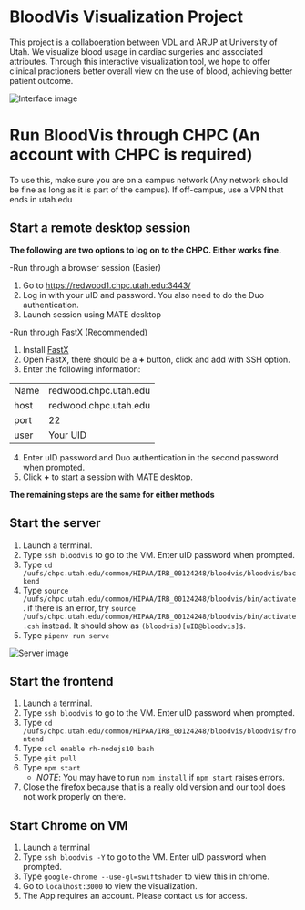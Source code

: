 # BloodVis Visualization Project 

This project is a collaboeration between VDL and ARUP at University of Utah. We visualize blood usage in cardiac surgeries and associated attributes. Through this interactive visualization tool, we hope to offer clinical practioners better overall view on the use of blood, achieving better patient outcome. 

![Interface image](https://github.com/visdesignlab/bloodvis/blob/master/images/interface.png)

# Run BloodVis through CHPC (An account with CHPC is required)

To use this, make sure you are on a campus network (Any network should be fine as long as it is part of the campus). If off-campus, use a VPN that ends in utah.edu 

## Start a remote desktop session

**The following are two options to log on to the CHPC. Either works fine.**

-Run through a browser session (Easier)
1. Go to https://redwood1.chpc.utah.edu:3443/
2. Log in with your uID and password. You also need to do the Duo authentication.
3. Launch session using MATE desktop

-Run through FastX (Recommended)
 1. Install [FastX](https://www.starnet.com/fastx/current-client?version=2.4.5)
 2. Open FastX, there should be a **+** button, click and add with SSH option.
 3. Enter the following information:
 
|  |  |
|--|--|
| Name |redwood.chpc.utah.edu  |
| host |redwood.chpc.utah.edu  |
| port |22  |
| user|Your UID|
4. Enter uID password and Duo authentication in the second password when prompted.
5. Click **+** to start a session with MATE desktop.

**The remaining steps are the same for either methods**

## Start the server

1. Launch a terminal.
2. Type `ssh bloodvis` to go to the VM. Enter uID password when prompted.
3. Type `cd /uufs/chpc.utah.edu/common/HIPAA/IRB_00124248/bloodvis/bloodvis/backend`
4. Type  `source /uufs/chpc.utah.edu/common/HIPAA/IRB_00124248/bloodvis/bin/activate`. if there is an error, try  `source /uufs/chpc.utah.edu/common/HIPAA/IRB_00124248/bloodvis/bin/activate.csh` instead. 
It should show as `(bloodvis)[uID@bloodvis]$`.
5. Type `pipenv run serve`

![Server image](https://github.com/visdesignlab/bloodvis/blob/master/images/server.png)


## Start the frontend

1. Launch a terminal.
2. Type `ssh bloodvis` to go to the VM. Enter uID password when prompted.
3. Type `cd /uufs/chpc.utah.edu/common/HIPAA/IRB_00124248/bloodvis/bloodvis/frontend`
4. Type `scl enable rh-nodejs10 bash`
5. Type `git pull`
6. Type `npm start`
    - _NOTE_: You may have to run `npm install` if `npm start` raises errors.
7. Close the firefox because that is a really old version and our tool does not work properly on there. 


## Start Chrome on VM

1. Launch a terminal
2. Type `ssh bloodvis -Y` to go to the VM. Enter uID password when prompted.
3. Type `google-chrome --use-gl=swiftshader` to view this in chrome.
4. Go to `localhost:3000` to view the visualization. 
5. The App requires an account. Please contact us for access. 

